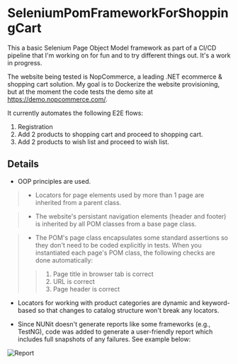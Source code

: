 # SeleniumPomFrameworkForShoppingCart

This a basic Selenium Page Object Model framework as part of a CI/CD pipeline that I'm working on for fun and to try different things out. It's a work in progress.

The website being tested is NopCommerce, a leading .NET ecommerce & shopping cart solution. My goal is to Dockerize the website provisioning, but at the moment the code tests the demo site at https://demo.nopcommerce.com/.

It currently automates the following E2E flows:
1. Registration
2. Add 2 products to shopping cart and proceed to shopping cart.
3. Add 2 products to wish list and proceed to wish list.

## Details

- OOP principles are used.

> - Locators for page elements used by more than 1 page are inherited from a parent class.

> - The website's persistant navigation elements (header and footer) is inherited by all POM classes from a base page class.

> - The POM's page class encapsulates some standard assertions so they don't need to be coded explicitly in tests. When you instantiated each page's POM class, the following checks are done automatically:
> > 1. Page title in browser tab is correct
> > 2. URL is correct
> > 3. Page header is correct

- Locators for working with product categories are dynamic and keyword-based so that changes to catalog structure won't break any locators.

- Since NUNit doesn't generate reports like some frameworks (e.g., TestNG), code was added to generate a user-friendly report which includes full snapshots of any failures. See example below:

![Report](https://github.com/svendster/SeleniumPomExample/blob/master/Test_SS.JPG)



